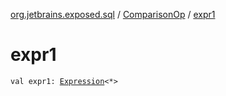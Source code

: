 [org.jetbrains.exposed.sql](../index.md) / [ComparisonOp](index.md) / [expr1](.)

# expr1

`val expr1: `[`Expression`](../-expression/index.md)`<*>`